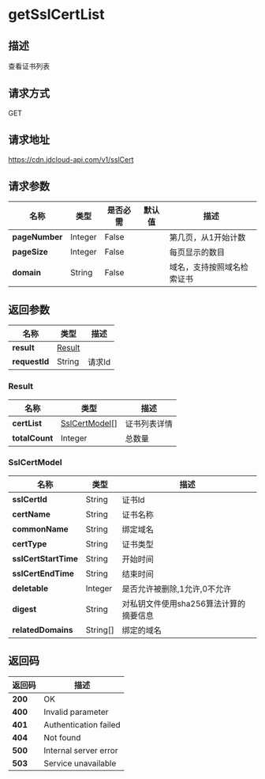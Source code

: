 # getSslCertList


## 描述
查看证书列表

## 请求方式
GET

## 请求地址
https://cdn.jdcloud-api.com/v1/sslCert


## 请求参数
|名称|类型|是否必需|默认值|描述|
|---|---|---|---|---|
|**pageNumber**|Integer|False| |第几页，从1开始计数|
|**pageSize**|Integer|False| |每页显示的数目|
|**domain**|String|False| |域名，支持按照域名检索证书|


## 返回参数
|名称|类型|描述|
|---|---|---|
|**result**|[Result](#result)| |
|**requestId**|String|请求Id|

### <div id="Result">Result</div>
|名称|类型|描述|
|---|---|---|
|**certList**|[SslCertModel[]](#sslcertmodel)|证书列表详情|
|**totalCount**|Integer|总数量|
### <div id="SslCertModel">SslCertModel</div>
|名称|类型|描述|
|---|---|---|
|**sslCertId**|String|证书Id|
|**certName**|String|证书名称|
|**commonName**|String|绑定域名|
|**certType**|String|证书类型|
|**sslCertStartTime**|String|开始时间|
|**sslCertEndTime**|String|结束时间|
|**deletable**|Integer|是否允许被删除,1允许,0不允许|
|**digest**|String|对私钥文件使用sha256算法计算的摘要信息|
|**relatedDomains**|String[]|绑定的域名|

## 返回码
|返回码|描述|
|---|---|
|**200**|OK|
|**400**|Invalid parameter|
|**401**|Authentication failed|
|**404**|Not found|
|**500**|Internal server error|
|**503**|Service unavailable|
